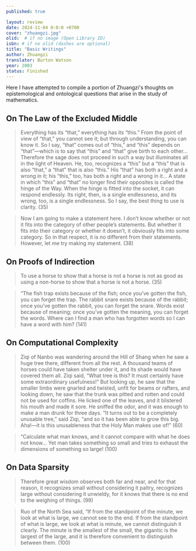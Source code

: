 ```yaml
---
published: true

layout: review
date: 2024-11-04 0:0:0 +0700
cover: "zhuangzi.jpg"
olid:  # if no image (Open Library ID)
isbn: # if no olid (dashes are optional)
title: "Basic Writings"
author: Zhuangzi
translator: Burton Watson
year: 2003
status: Finished
---
```

Here I have attempted to compile a portion of Zhuangzi's thoughts on epistemological and ontological questions that arise in the study of mathematics. 


## On The Law of the Excluded Middle
> Everything has its “that,” everything has its “this.” From
the point of view of “that,” you cannot see it; but through
understanding, you can know it. So I say, “that” comes out
of “this,” and “this” depends on “that”—which is to say that
“this” and “that” give birth to each other... Therefore the
sage does not proceed in such a way but illuminates all in
the light of Heaven. He, too, recognizes a “this” but a
“this” that is also “that,” a “that” that is also “this.” His
“that” has both a right and a wrong in it; his “this,” too, has
both a right and a wrong in it... A state in which “this” and “that” no
longer find their opposites is called the hinge of the Way.
When the hinge is fitted into the socket, it can respond
endlessly. Its right, then, is a single endlessness, and its
wrong, too, is a single endlessness. So I say, the best thing
to use is clarity. (35)

> Now I am going to make a statement here. I don’t know
whether or not it fits into the category of other people’s
statements. But whether it fits into their category or
whether it doesn’t, it obviously fits into some category. So
in that respect, it is no different from their statements.
However, let me try making my statement. (38)

## On Proofs of Indirection
> To use a horse to show that a
horse is not a horse is not as good as using a non-horse to 
show that a horse is not a horse. (35)

> “The fish trap exists because of the fish; once you’ve
gotten the fish, you can forget the trap. The rabbit snare
exists because of the rabbit; once you’ve gotten the rabbit,
you can forget the snare. Words exist because of meaning;
once you’ve gotten the meaning, you can forget the words.
Where can I find a man who has forgotten words so I can
have a word with him? (141)

## On Computational Complexity
> Ziqi of Nanbo was wandering around the Hill of Shang
when he saw a huge tree there, different from all the rest. A
thousand teams of horses could have taken shelter under it,
and its shade would have covered them all. Ziqi said, “What
tree is this? It must certainly have some extraordinary
usefulness!” But looking up, he saw that the smaller limbs
were gnarled and twisted, unfit for beams or rafters, and
looking down, he saw that the trunk was pitted and rotten
and could not be used for coffins. He licked one of the
leaves, and it blistered his mouth and made it sore. He
sniffed the odor, and it was enough to make a man drunk for
three days. “It turns out to be a completely unusable tree,”
said Ziqi, “and so it has been able to grow this big. Aha!—it
is this unusableness that the Holy Man makes use of!” (60)

> “Calculate what man knows, and it cannot compare with
what he does not know... Yet man
takes something so small and tries to exhaust the
dimensions of something so large! (100)

## On Data Sparsity
> Therefore great wisdom observes both far and near, and for
that reason, it recognizes small without considering it
paltry, recognizes large without considering it unwieldy, for
it knows that there is no end to the weighing of things. (99)

> Ruo of the North Sea said, “If from the standpoint of the
minute, we look at what is large, we cannot see to the end.
If from the standpoint of what is large, we look at what is
minute, we cannot distinguish it clearly. The minute is the
smallest of the small, the gigantic is the largest of the
large, and it is therefore convenient to distinguish between
them. (100)
